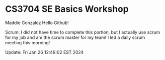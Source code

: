 # CS3704 SE Basics Workshop
Maddie Gonzalez
Hello Github!

Scrum: I did not have time to complete this portion, but I actually use scrum for my job and am the scrum master for my team! I led a daily scrum meeting this morning!

 Update: Fri Jan 26 12:49:02 EST 2024
